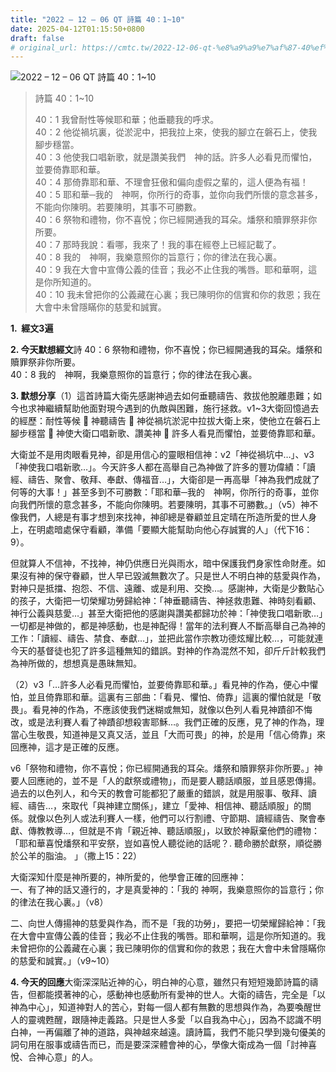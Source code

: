 ```yaml
---
title: "2022 – 12 – 06 QT 詩篇 40：1~10"
date: 2025-04-12T01:15:50+0800
draft: false
# original_url: https://cmtc.tw/2022-12-06-qt-%e8%a9%a9%e7%af%87-40%ef%bc%9a110
---
```


![2022 – 12 – 06 QT 詩篇 40：1~10](/images/qt.jpg  "2022 – 12 – 06 QT 詩篇 40：1~10")

> 詩篇 40：1~10
>
> 40：1 我曾耐性等候耶和華；他垂聽我的呼求。  
> 40：2 他從禍坑裏，從淤泥中，把我拉上來，使我的腳立在磐石上，使我腳步穩當。  
> 40：3 他使我口唱新歌，就是讚美我們　神的話。許多人必看見而懼怕，並要倚靠耶和華。  
> 40：4 那倚靠耶和華、不理會狂傲和偏向虛假之輩的，這人便為有福！  
> 40：5 耶和華─我的　神啊，你所行的奇事，並你向我們所懷的意念甚多，不能向你陳明。若要陳明，其事不可勝數。  
> 40：6 祭物和禮物，你不喜悅；你已經開通我的耳朵。燔祭和贖罪祭非你所要。  
> 40：7 那時我說：看哪，我來了！我的事在經卷上已經記載了。  
> 40：8 我的　神啊，我樂意照你的旨意行；你的律法在我心裏。  
> 40：9 我在大會中宣傳公義的佳音；我必不止住我的嘴唇。耶和華啊，這是你所知道的。  
> 40：10 我未曾把你的公義藏在心裏；我已陳明你的信實和你的救恩；我在大會中未曾隱瞞你的慈愛和誠實。

**1.  經文3遍**

**2. 今天默想經文**詩 40：6 祭物和禮物，你不喜悅；你已經開通我的耳朵。燔祭和贖罪祭非你所要。  
40：8 我的　神啊，我樂意照你的旨意行；你的律法在我心裏。

**3. 默想分享**（1）這首詩篇大衛先感謝神過去如何垂聽禱告、救拔他脫離患難；如今也求神繼續幫助他面對現今遇到的仇敵與困難，施行拯救。v1~3大衛回憶過去的經歷：耐性等候  神聽禱告  神從禍坑淤泥中拉拔大衛上來，使他立在磐石上腳步穩當  神使大衛口唱新歌、讚美神  許多人看見而懼怕，並要倚靠耶和華。

大衛並不是用肉眼看見神，卻是用信心的靈眼相信神：v2「神從禍坑中…」、v3「神使我口唱新歌…」。今天許多人都在高舉自己為神做了許多的豐功偉績：「讀經、禱告、聚會、敬拜、奉獻、傳福音…」，大衛卻是一再高舉「神為我們成就了何等的大事！」甚至多到不可勝數：「耶和華─我的　神啊，你所行的奇事，並你向我們所懷的意念甚多，不能向你陳明。若要陳明，其事不可勝數。」（v5）神不像我們，人總是有事才想到來找神，神卻總是眷顧並且定晴在所造所愛的世人身上，在明處暗處保守看顧，準備「要顯大能幫助向他心存誠實的人」（代下16：9）。

但就算人不信神，不找神，神仍供應日光與雨水，暗中保護我們身家性命財產。如果沒有神的保守眷顧，世人早已毀滅無數次了。只是世人不明白神的慈愛與作為，對神只是抵擋、抱怨、不信、遠離、或是利用、交換…。感謝神，大衛是少數貼心的孩子，大衛把一切榮耀功勞歸給神：「神垂聽禱告、神拯救患難、神時刻看顧、神行公義與慈愛…」甚至大衛把他的感謝與讚美都歸功於神：「神使我口唱新歌…」一切都是神做的，都是神感動，也是神配得！當年的法利賽人不斷高舉自己為神的工作：「讀經、禱告、禁食、奉獻…」，並把此當作宗教功德炫耀比較…，可能就連今天的基督徒也犯了許多這種無知的錯誤。對神的作為混然不知，卻斤斤計較我們為神所做的，想想真是愚昧無知。

（2）v3「…許多人必看見而懼怕，並要倚靠耶和華。」看見神的作為，便心中懼怕，並且倚靠耶和華。這裏有三部曲：「看見、懼怕、倚靠」這裏的懼怕就是「敬畏」。看見神的作為，不應該使我們迷糊或無知，就像以色列人看見神蹟卻不悔改，或是法利賽人看了神蹟卻想殺害耶穌…。我們正確的反應，見了神的作為，理當心生敬畏，知道神是又真又活，並且「大而可畏」的神，於是用「信心倚靠」來回應神，這才是正確的反應。

v6「祭物和禮物，你不喜悅；你已經開通我的耳朵。燔祭和贖罪祭非你所要。」神要人回應祂的，並不是「人的獻祭或禮物」，而是要人聽話順服，並且感恩傳揚。過去的以色列人，和今天的教會可能都犯了嚴重的錯誤，就是用服事、敬拜、讀經、禱告…，來取代「與神建立關係」，建立「愛神、相信神、聽話順服」的關係。就像以色列人或法利賽人一樣，他們可以行割禮、守節期、讀經禱告、聚會奉獻、傳教教導…，但就是不肯「親近神、聽話順服」，以致於神厭棄他們的禮物：「耶和華喜悅燔祭和平安祭，豈如喜悅人聽從祂的話呢？. 聽命勝於獻祭，順從勝於公羊的脂油。 」（撒上15：22）

大衛深知什麼是神所要的，神所愛的，他學會正確的回應神：  
一、有了神的話又遵行的，才是真愛神的：「我的 神啊，我樂意照你的旨意行；你的律法在我心裏。」（v8）

二、向世人傳揚神的慈愛與作為，而不是「我的功勞」，要把一切榮耀歸給神：「我在大會中宣傳公義的佳音；我必不止住我的嘴唇。耶和華啊，這是你所知道的。我未曾把你的公義藏在心裏；我已陳明你的信實和你的救恩；我在大會中未曾隱瞞你的慈愛和誠實。」（v9~10）

**4. 今天的回應**大衛深深貼近神的心，明白神的心意，雖然只有短短幾節詩篇的禱告，但都能摸著神的心，感動神也感動所有愛神的世人。大衛的禱告，完全是「以神為中心」，知道神對人的苦心，對每一個人都有無數的思想與作為，為要喚醒世人的靈魂甦醒，跟隨神走義路。只是世人多愛「以自我為中心」，因為不認識不明白神，一再偏離了神的道路，與神越來越遠。讀詩篇，我們不能只學到幾句優美的詞句用在服事或禱告而已，而是要深深體會神的心，學像大衛成為一個「討神喜悅、合神心意」的人。